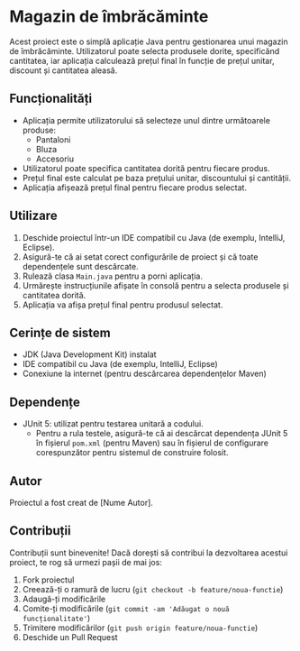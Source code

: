 # Magazin de îmbrăcăminte

Acest proiect este o simplă aplicație Java pentru gestionarea unui magazin de îmbrăcăminte. Utilizatorul poate selecta produsele dorite, specificând cantitatea, iar aplicația calculează prețul final în funcție de prețul unitar, discount și cantitatea aleasă.

## Funcționalități

- Aplicația permite utilizatorului să selecteze unul dintre următoarele produse:
    - Pantaloni
    - Bluza
    - Accesoriu
- Utilizatorul poate specifica cantitatea dorită pentru fiecare produs.
- Prețul final este calculat pe baza prețului unitar, discountului și cantității.
- Aplicația afișează prețul final pentru fiecare produs selectat.

## Utilizare

1. Deschide proiectul într-un IDE compatibil cu Java (de exemplu, IntelliJ, Eclipse).
2. Asigură-te că ai setat corect configurările de proiect și că toate dependențele sunt descărcate.
3. Rulează clasa `Main.java` pentru a porni aplicația.
4. Urmărește instrucțiunile afișate în consolă pentru a selecta produsele și cantitatea dorită.
5. Aplicația va afișa prețul final pentru produsul selectat.

## Cerințe de sistem

- JDK (Java Development Kit) instalat
- IDE compatibil cu Java (de exemplu, IntelliJ, Eclipse)
- Conexiune la internet (pentru descărcarea dependențelor Maven)

## Dependențe

- JUnit 5: utilizat pentru testarea unitară a codului.
    - Pentru a rula testele, asigură-te că ai descărcat dependența JUnit 5 în fișierul `pom.xml` (pentru Maven) sau în fișierul de configurare corespunzător pentru sistemul de construire folosit.

## Autor

Proiectul a fost creat de [Nume Autor].

## Contribuții

Contribuții sunt binevenite! Dacă dorești să contribui la dezvoltarea acestui proiect, te rog să urmezi pașii de mai jos:

1. Fork proiectul
2. Creează-ți o ramură de lucru (`git checkout -b feature/noua-functie`)
3. Adaugă-ți modificările
4. Comite-ți modificările (`git commit -am 'Adăugat o nouă funcționalitate'`)
5. Trimitere modificărilor (`git push origin feature/noua-functie`)
6. Deschide un Pull Request